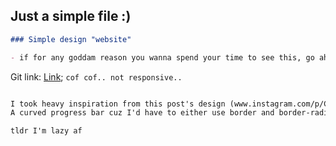 ## Just a simple file :)

```markdown
### Simple design "website"

- if for any goddam reason you wanna spend your time to see this, go ahead and do it

```

Git link: [Link](https://nyyu.github.io/01-Test/); ``cof cof.. not responsive..``

```markdown

I took heavy inspiration from this post's design (www.instagram.com/p/CY63ifFvkE_/), also.. I didn't try to create
A curved progress bar cuz I'd have to either use border and border-radius or canvas and I got no time for dat

tldr I'm lazy af

```
